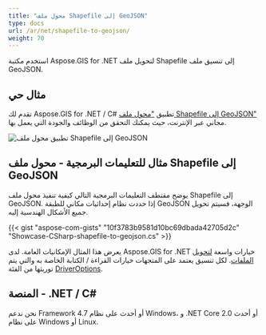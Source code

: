 ```yaml
---
title: "محول ملف Shapefile إلى GeoJSON"
type: docs
url: /ar/net/shapefile-to-geojson/
weight: 70
---
```


استخدم مكتبة Aspose.GIS for .NET لتحويل ملف Shapefile إلى تنسيق ملف GeoJSON.

## **مثال حي**

تقدم لك Aspose.GIS for .NET / C# تطبيق ["محول ملف Shapefile إلى GeoJSON"](https://products.aspose.app/gis/conversion/shapefile-to-geojson) مجاني عبر الإنترنت، حيث يمكنك التحقق من الوظائف والجودة التي يعمل بها.

![تطبيق محول ملف Shapefile إلى GeoJSON](conversion.png)

## **مثال للتعليمات البرمجية - محول ملف Shapefile إلى GeoJSON**

يوضح مقتطف التعليمات البرمجية التالي كيفية تنفيذ محول ملف Shapefile إلى GeoJSON. إذا حددت نظام إحداثيات مكاني للطبقة GeoJSON الوجهة، فسيتم تحويل جميع الأشكال الهندسية إليه. 

{{< gist "aspose-com-gists" "10f3783b9581d10bc69dbada42705d2c" "Showcase-CSharp-shapefile-to-geojson.cs" >}}

يعرض هذا المثال الإمكانيات العامة. لدى Aspose.GIS for .NET خيارات واسعة [لتحويل الملفات](https://docs.aspose.com/gis/net/vector-layers/). لكل تنسيق يعتمد على المتجهات خيارات القراءة / الكتابة الخاصة به والتي يتم توريثها من الفئة [DriverOptions](https://reference.aspose.com/gis/net/aspose.gis/driveroptions).

## **المنصة - .NET / C#**

نحن ندعم Framework 4.7 أو أحدث على نظام Windows، و .NET Core 2.0 أو أحدث على نظام Windows أو Linux.
